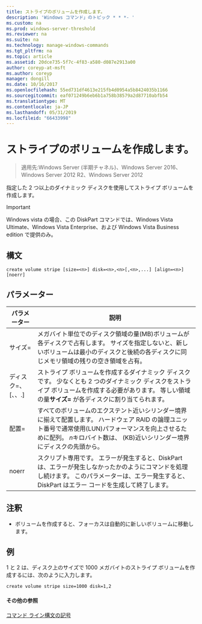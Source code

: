 ```yaml
---
title: ストライプのボリュームを作成します。
description: 'Windows コマンド」のトピック * * *- '
ms.custom: na
ms.prod: windows-server-threshold
ms.reviewer: na
ms.suite: na
ms.technology: manage-windows-commands
ms.tgt_pltfrm: na
ms.topic: article
ms.assetid: 20dce735-5f7c-4f83-a580-d087e2913a00
author: coreyp-at-msft
ms.author: coreyp
manager: dongill
ms.date: 10/16/2017
ms.openlocfilehash: 55ed731df4613e215fb4d0954a5b8424035b1166
ms.sourcegitcommit: eaf071249b6eb6b1a758b38579a2d87710abfb54
ms.translationtype: MT
ms.contentlocale: ja-JP
ms.lasthandoff: 05/31/2019
ms.locfileid: "66433998"
---
```

# <a name="create-volume-stripe"></a>ストライプのボリュームを作成します。

>適用先:Windows Server (半期チャネル)、Windows Server 2016、Windows Server 2012 R2、Windows Server 2012

指定した 2 つ以上のダイナミック ディスクを使用してストライプ ボリュームを作成します。  
  
> [!IMPORTANT]  
> Windows vista の場合、この DiskPart コマンドでは、Windows Vista Ultimate、Windows Vista Enterprise、および Windows Vista Business edition で提供のみ。  
  
  
  
## <a name="syntax"></a>構文  
  
```  
create volume stripe [size=<n>] disk=<n>,<n>[,<n>,...] [align=<n>] [noerr]  
```  
  
## <a name="parameters"></a>パラメーター  
  
|         パラメーター         |                                                                                                                            説明                                                                                                                            |
|---------------------------|-------------------------------------------------------------------------------------------------------------------------------------------------------------------------------------------------------------------------------------------------------------------|
|         サイズ\=<n>         |             メガバイト単位でのディスク領域の量\(MB\)ボリュームが各ディスクで占有します。 サイズを指定しないと、新しいボリュームは最小のディスクと後続の各ディスクに同じメモリ領域の残りの空き領域を占有。             |
| ディスク\=<n>、<n>\[、<n>、.\] |                                  ストライプ ボリュームを作成するダイナミック ディスクです。 少なくとも 2 つのダイナミック ディスクをストライプ ボリュームを作成する必要があります。 等しい領域の量**サイズ\=<n>** が各ディスクに割り当てられます。                                   |
|        配置\=<n>         | すべてのボリュームのエクステント近いシリンダー境界に揃えて配置します。 ハードウェア RAID の論理ユニット番号で通常使用\(LUN\)パフォーマンスを向上させるために配列。 *n*キロバイト数は、 \(KB\)近いシリンダー境界にディスクの先頭から。 |
|           noerr           |                               スクリプト専用です。 エラーが発生すると、DiskPart は、エラーが発生しなかったかのようにコマンドを処理し続けます。 このパラメーターは、エラー発生すると、DiskPart はエラー コードを生成して終了します。                                |
  
## <a name="remarks"></a>注釈  
  
-   ボリュームを作成すると、フォーカスは自動的に新しいボリュームに移動します。  
  
## <a name="BKMK_examples"></a>例  
1 と 2 は、ディスク上のサイズで 1000 メガバイトのストライプ ボリュームを作成するには、次のように入力します。  
  
```  
create volume stripe size=1000 disk=1,2  
```  
  
#### <a name="additional-references"></a>その他の参照  
[コマンド ライン構文の記号](command-line-syntax-key.md)  
  

  

